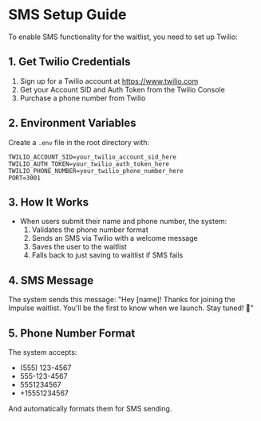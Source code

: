 # SMS Setup Guide

To enable SMS functionality for the waitlist, you need to set up Twilio:

## 1. Get Twilio Credentials

1. Sign up for a Twilio account at https://www.twilio.com
2. Get your Account SID and Auth Token from the Twilio Console
3. Purchase a phone number from Twilio

## 2. Environment Variables

Create a `.env` file in the root directory with:

```
TWILIO_ACCOUNT_SID=your_twilio_account_sid_here
TWILIO_AUTH_TOKEN=your_twilio_auth_token_here
TWILIO_PHONE_NUMBER=your_twilio_phone_number_here
PORT=3001
```

## 3. How It Works

- When users submit their name and phone number, the system:
  1. Validates the phone number format
  2. Sends an SMS via Twilio with a welcome message
  3. Saves the user to the waitlist
  4. Falls back to just saving to waitlist if SMS fails

## 4. SMS Message

The system sends this message:
"Hey [name]! Thanks for joining the Impulse waitlist. You'll be the first to know when we launch. Stay tuned! 🚀"

## 5. Phone Number Format

The system accepts:
- (555) 123-4567
- 555-123-4567
- 5551234567
- +15551234567

And automatically formats them for SMS sending.
